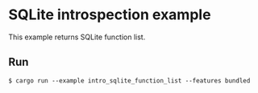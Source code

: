 # SQLite introspection example

This example returns SQLite function list.

## Run

```
$ cargo run --example intro_sqlite_function_list --features bundled
```
